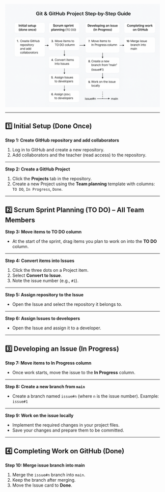 
![image](https://github.com/vefforritunII/afangi/blob/main/Myndir/vinnuflaedi.png)

---

## 1️⃣ Initial Setup (Done Once)

**Step 1: Create GitHub repository and add collaborators**

1. Log in to GitHub and create a new repository.
2. Add collaborators and the teacher (read access) to the repository.

---

**Step 2: Create a GitHub Project**

1. Click the **Projects** tab in the repository.
2. Create a new Project using the **Team planning** template with columns: `TO DO`, `In Progress`, `Done`.

---

## 2️⃣ Scrum Sprint Planning (TO DO) – All Team Members

**Step 3: Move items to TO DO column**

* At the start of the sprint, drag items you plan to work on into the **TO DO** column.

---

**Step 4: Convert items into Issues**

1. Click the three dots on a Project item.
2. Select **Convert to Issue**.
3. Note the issue number (e.g., `#1`).

---

**Step 5: Assign repository to the Issue**

* Open the Issue and select the repository it belongs to.

---

**Step 6: Assign Issues to developers**

* Open the Issue and assign it to a developer.

---

## 3️⃣ Developing an Issue (In Progress)

**Step 7: Move items to In Progress column**

* Once work starts, move the issue to the **In Progress** column.

---

**Step 8: Create a new branch from `main`**

* Create a branch named `issue#n` (where `n` is the issue number).
  Example: `issue#1`

---

**Step 9: Work on the issue locally**

* Implement the required changes in your project files.
* Save your changes and prepare them to be committed.

---

## 4️⃣ Completing Work on GitHub (Done)

**Step 10: Merge issue branch into main**

1. Merge the `issue#n` branch into `main`.
2. Keep the branch after merging.
3. Move the Issue card to **Done**.

